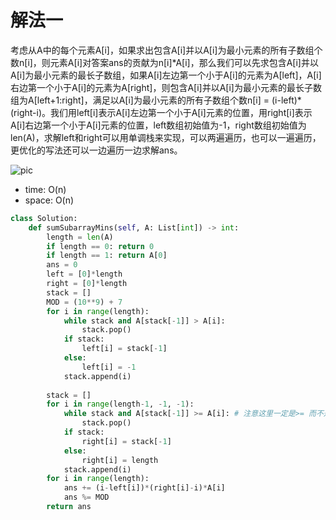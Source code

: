 # 解法一

考虑从A中的每个元素A[i]，如果求出包含A[i]并以A[i]为最小元素的所有子数组个数n[i]，则元素A[i]对答案ans的贡献为n[i]\*A[i]，那么我们可以先求包含A[i]并以A[i]为最小元素的最长子数组，如果A[i]左边第一个小于A[i]的元素为A[left]，A[i]右边第一个小于A[i]的元素为A[right]，则包含A[i]并以A[i]为最小元素的最长子数组为A[left+1:right]，满足以A[i]为最小元素的所有子数组个数n[i] = (i-left)\*(right-i)。我们用left[i]表示A[i]左边第一个小于A[i]元素的位置，用right[i]表示A[i]右边第一个小于A[i]元素的位置，left数组初始值为-1，right数组初始值为len(A)，求解left和right可以用单调栈来实现，可以两遍遍历，也可以一遍遍历，更优化的写法还可以一边遍历一边求解ans。

![pic](https://pic.leetcode-cn.com/95308677e2cb3f298cfe036c23f4d0c4564441f28decf2ea1a7246db01acf166.gif)

- time: O(n)
- space: O(n)

```python
class Solution:
    def sumSubarrayMins(self, A: List[int]) -> int:
        length = len(A)
        if length == 0: return 0
        if length == 1: return A[0]
        ans = 0
        left = [0]*length
        right = [0]*length
        stack = []
        MOD = (10**9) + 7
        for i in range(length):
            while stack and A[stack[-1]] > A[i]:
                stack.pop()
            if stack:
                left[i] = stack[-1]
            else:
                left[i] = -1
            stack.append(i)
        
        stack = []
        for i in range(length-1, -1, -1):
            while stack and A[stack[-1]] >= A[i]: # 注意这里一定是>= 而不是>
                stack.pop()
            if stack:
                right[i] = stack[-1]
            else:
                right[i] = length
            stack.append(i)
        for i in range(length):
            ans += (i-left[i])*(right[i]-i)*A[i]
            ans %= MOD
        return ans
```